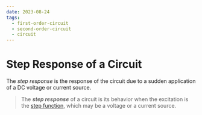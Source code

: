 ```yaml
---
date: 2023-08-24
tags:
  - first-order-circuit
  - second-order-circuit
  - circuit
---
```


# Step Response of a Circuit

The *step response* is the response of the circuit due to a sudden application of a DC voltage or current source.

> The ***step response*** of a circuit is its behavior when the excitation is the [step function](58fcc503.md), which may be a voltage or a current source.
